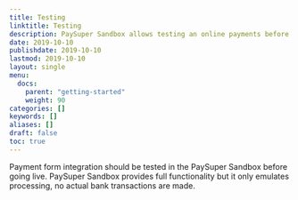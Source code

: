 ```yaml
---
title: Testing
linktitle: Testing
description: PaySuper Sandbox allows testing an online payments before going live.
date: 2019-10-10
publishdate: 2019-10-10
lastmod: 2019-10-10
layout: single
menu:
  docs:
    parent: "getting-started"
    weight: 90
categories: []
keywords: []
aliases: []
draft: false
toc: true
---
```


Payment form integration should be tested in the PaySuper Sandbox before going live.
PaySuper Sandbox provides full functionality but it only emulates processing, no actual bank transactions are made.